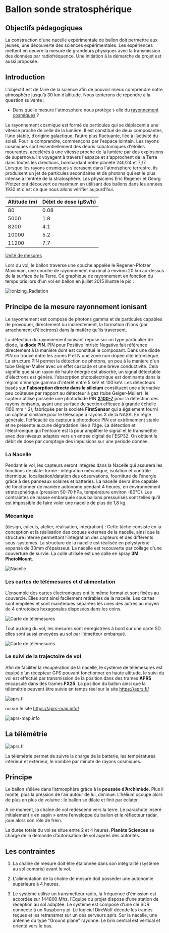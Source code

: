 ﻿# Ballon sonde stratosphérique

## Objectifs pédagogiques
La  construction d'une nacelle expérimentale de ballon doit permettre aux jeunes, une découverte des sciences expérimentales. Les expériences  mettent en oeuvre la mesure de grandeurs physiques avec la transmission des données par radiofréquence.  Une initiation à la démarche de projet est aussi proposée.

## Introduction
 L'objectif  est de faire de la science afin de pouvoir mieux comprendre notre atmosphère jusqu’à 30 km d’altitude. Nous tenterons de répondre à la question suivante :

 - Dans quelle mesure l'atmosphère nous protège t-elle du [rayonnement cosmiques](https://www.sievert-system.org/#Rayonnement)   ?

Le rayonnement cosmique est formé de particules qui se déplacent à une vitesse proche de celle de la lumière. Il est constitué de deux composantes, l’une stable, d’origine galactique, l’autre plus fluctuante, liée à l’activité du soleil.
Pour le comprendre, commençons par l'espace lointain. Les rayons cosmiques sont essentiellement des débris subatomiques d'étoiles mourantes, accélérés à une vitesse proche de la lumière par des explosions de supernova. Ils voyagent à travers l'espace et s'approchent de la Terre
dans toutes les directions, bombardant notre planète 24h/24 et 7j/7.
Lorsque les rayons cosmiques s'écrasent dans l'atmosphère terrestre, ils produisent un jet de particules secondaires et de photons qui est le plus intense à l'entrée de la stratosphère. Les physiciens Eric Regener et Georg Pfotzer ont découvert ce maximum en utilisant des ballons dans les années 1930 et c'est ce que nous allons vérifier aujourd'hui.

|Altitude (m)|  Débit de dose (μSv/h)|
|--|--|
|80  | 0.08 |
|5000  | 1.8 |
|8200  | 4.1 |
|10000  | 5.2 |
|11200  | 7.7 |

 [Unité de mesures](https://www.sievert-system.org/#Mesure)

Lors du vol, le ballon traverse une couche appelée le Regener-Pfotzer Maximum, une couche de rayonnement maximal à environ 20 km au-dessus de la surface de la Terre. Ce graphique de rayonnement en fonction du temps pris lors d'un vol en ballon en juillet 2015 illustre le pic :

![Ionizing_Radiation](/projet_ballon/images/Ionizing_Radiation.png)

## Principe de la mesure rayonnement ionisant

Le rayonnement est composé de photons gamma et de particules capables de provoquer, directement ou indirectement, la formation d'ions (par arrachement d'électrons) dans la matière qu’ils traversent.

La détection du rayonnement ionisant repose  sur un type particulier de diode, la **diode PIN**. PIN pour Positive Intrisic Negative fait référence directement à la manière dont est constitué le composant.  Dans  une diode PIN on trouve entre les zones P et N une zone non dopée dite intrinsèque.  
La structure PIN permet la détection de photons, un peu à la manière d'un tube Geiger-Muller avec un effet cascade et une brève conductivité. Cela signifie que si un rayon de haute énergie est absorbé, un signal détectable d'électrons est généré. l'absorption photoélectrique est dominante dans la région d'énergie gamma d'intérêt entre 5 keV et 100 keV.
Les détecteurs basés sur **l'absorption directe dans le silicium** constituent une alternative  peu coûteuse par rapport au détecteur à gaz (tube Geiger-Muller).
le capteur utilisé possède une photodiode PIN **[X100-7](https://www.first-sensor.com/cms/upload/datasheets/X100-7_THD_5000040.pdf)** pour la détection des rayons ionisants, ayant une surface de section efficace à grande échelle (100 mm ^ 2), fabriquée par la société **FirstSensor** qui a également fourni un capteur similaire pour le télescope à rayons X de la NASA. En règle générale, l'efficacité du capteur à photodiode PIN est extrêmement stable et ne présente aucune dégradation liée à l'âge.
La détection et l’électronique qui l'entoure est là pour amplifier le signal et le transmettre avec des niveaux adaptés vers un entrée digital de l'ESP32. On obtient le débit de dose par comptage des impulsions sur une periode donnée.

### La Nacelle
Pendant le vol, les capteurs seront intégrés dans la Nacelle  qui assurera les fonctions de plate-forme : intégration mécanique, isolation et contrôle thermique, localisation/datation des observations, fourniture de l’énergie grâce à des panneaux solaires et batteries.
La nacelle devra être capable de fonctionner de manière autonome pendant 4 heures, en environnement stratosphérique (pression 50-70 hPa, température environ -80°C).
Les contraintes de masse embarquée sous ballons pressurisés sont telles qu’il est impossible de faire voler une nacelle de plus de 1,8 kg.

### Mécanique 
(design, calculs, atelier, réalisation, intégration) : 
Cette tâche consiste en la conception et la réalisation des coques externes de la  nacelle, ainsi que la structure interne permettant l’intégration des capteurs et des différents sous-systèmes. La structure de la nacelle est réalisée en polystyrène expansé de 30mm d'épaisseur.
La nacelle est recouverte par collage d'une couverture de survie. La colle utilisée est une colle en spray **3M PhotoMount**.

![Nacelle](/projet_ballon/images/Nacelle_construction.jpg)

### Les cartes de télémesures et d'alimentation

L’ensemble des cartes électroniques ont le même format et sont fixées au couvercle. Elles sont ainsi facilement retirables de la nacelle. Les cartes sont empilées  et sont maintenues séparées les unes des autres au moyen de 4 entretoises hexagonales disposées dans les coins. 

![Carte de télémesures](/projet_ballon/images/carte_télémesures_2.jpg)

Tout  au  long  du  vol,  les  mesures  sont  enregistrées à bord sur une carte SD. elles  sont aussi envoyées au sol par l'émetteur embarqué.


![Carte de télémesures](/projet_ballon/images/carte_télémesures.jpg)

### Le suivi de la trajectoire de vol 

Afin de faciliter la récupération de la nacelle, le système de télémesures est équipé d’un récepteur GPS pouvant fonctionner en haute altitude.
le suivi du vol est effectué par transmission de la position dans des trames **APRS** encapsulé dans des trames **FX25**.  La position du ballon ainsi que la télémétrie peuvent être suivie en temps réel sur le site https://aprs.fi/

![aprs.fi](/projet_ballon/images/Capture_aprs.fi.png)

ou sur le site https://aprs-map.info/

![aprs-map.info](/projet_ballon/images/Capture_aprs-map.info.png)

## La télémétrie
![aprs.fi](/projet_ballon/images/Capture_aprs.fi.png)

La télémétrie permet de suivre la charge de la batterie, les températures intérieur et extérieur, le nombre par minute de rayons cosmiques. 

## Principe
Le ballon s’élève dans l’atmosphère grâce à la **poussée d’Archimède**. Plus il monte, plus la pression de l’air autour de lui, diminue. L’hélium occupe alors de plus en plus de volume : le ballon se dilate et finit par éclater.

A ce moment, la chaîne de vol redescend vers la terre. Le parachute inséré initialement «  en sapin  » entre l’enveloppe du ballon et le réflecteur radar, joue alors son rôle de frein.

La durée totale du vol se situe entre 2 et 4 heures. **Planète Sciences** se charge de la demande d’autorisation de vol auprès des autorités. 


## Les contraintes

 1. La chaîne de mesure doit être étalonnée dans son intégralité     (système au sol compris) avant le vol.

 2. L'alimentation de la chaîne de mesure doit posséder une autonomie supérieure à 4 heures.

 3. Le système utilise un transmetteur radio, la fréquence d'émission est accordée sur 144800 Mhz. l’Equipe du projet dispose d’une station de réception au sol adaptée. Le système est composé d'une clé SDR connecté à un Raspberry pi. Le logiciel DireWolf décode les trames reçues et les retransmet sur un des serveurs aprs.  Sur la nacelle, une antenne du type "Ground plane" rayonne. Le brin central est vertical et orienté vers le bas.
 
 

 

